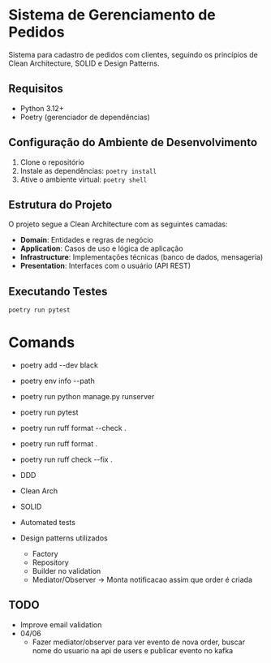 # Sistema de Gerenciamento de Pedidos

Sistema para cadastro de pedidos com clientes, seguindo os princípios de Clean Architecture, SOLID e Design Patterns.

## Requisitos

- Python 3.12+
- Poetry (gerenciador de dependências)

## Configuração do Ambiente de Desenvolvimento

1. Clone o repositório
2. Instale as dependências: `poetry install`
3. Ative o ambiente virtual: `poetry shell`

## Estrutura do Projeto

O projeto segue a Clean Architecture com as seguintes camadas:

- **Domain**: Entidades e regras de negócio
- **Application**: Casos de uso e lógica de aplicação
- **Infrastructure**: Implementações técnicas (banco de dados, mensageria)
- **Presentation**: Interfaces com o usuário (API REST)

## Executando Testes

```bash
poetry run pytest
```


# Comands
- poetry add --dev black
- poetry env info --path
- poetry run python manage.py runserver
- poetry run pytest
- poetry run ruff format --check .
- poetry run ruff format .
- poetry run ruff check --fix .


- DDD
- Clean Arch
- SOLID
- Automated tests
- Design patterns utilizados
    - Factory
    - Repository
    - Builder no validation
    - Mediator/Observer -> Monta notificacao assim que order é criada

## TODO
- Improve email validation
- 04/06
    - Fazer mediator/observer para ver evento de nova order, buscar nome do usuario na api de users e publicar evento no kafka